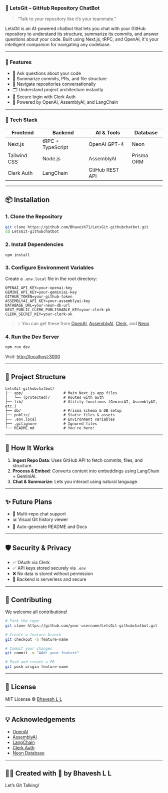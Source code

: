 ### 🤖 LetsGit – GitHub Repository ChatBot

> “Talk to your repository like it’s your teammate.”

LetsGit is an AI-powered chatbot that lets you chat with your GitHub repository to understand its structure, summarize its commits, and answer questions about your code. Built using Next.js, tRPC, and OpenAI, it's your intelligent companion for navigating any codebase.

---

### 🚀 Features

- 💬 Ask questions about your code
- 🧠 Summarize commits, PRs, and file structure
- 🧭 Navigate repositories conversationally
- 🗂️ Understand project architecture instantly
- 🔐 Secure login with Clerk Auth
- 🌟 Powered by OpenAI, AssemblyAI, and LangChain

---

### 🧰 Tech Stack

| Frontend       | Backend           | AI & Tools         | Database   |
|----------------|-------------------|--------------------|------------|
| Next.js        | tRPC + TypeScript | OpenAI GPT-4       | Neon       |
| Tailwind CSS   | Node.js           | AssemblyAI         | Prisma ORM |
| Clerk Auth     | LangChain         | GitHub REST API    |            |
---

## 📦 Installation

### 1. Clone the Repository

```bash
git clone https://github.com/Bhavesh71/LetsGit-githubchatbot.git
cd LetsGit-githubchatbot
```

### 2. Install Dependencies

```bash
npm install
```

### 3. Configure Environment Variables

Create a `.env.local` file in the root directory:

```env
OPENAI_API_KEY=your-openai-key
GEMINI_API_KEY=your-geminiai-key
GITHUB_TOKEN=your-github-token
ASSEMBLYAI_API_KEY=your-assemblyai-key
DATABASE_URL=your-neon-db-url
NEXT_PUBLIC_CLERK_PUBLISHABLE_KEY=your-clerk-pk
CLERK_SECRET_KEY=your-clerk-sk
```

> 💡 You can get these from [OpenAI](https://platform.openai.com/), [AssemblyAI](https://www.assemblyai.com/), [Clerk](https://clerk.dev/), and [Neon](https://neon.tech/)

### 4. Run the Dev Server

```bash
npm run dev
```

Visit: [http://localhost:3000](http://localhost:3000)

---

## 📁 Project Structure

```
LetsGit-githubchatbot/
├── app/                  # Main Next.js app files
│   └── (protected)/      # Routes with auth
├── lib/                  # Utility functions (GeminiAI, AssemblyAI, etc.)
├── db/                   # Prisma schema & DB setup
├── public/               # Static files & assets
├── .env.local            # Environment variables
├── .gitignore            # Ignored files
└── README.md             # You're here!
```

---

## 🧠 How It Works

1. **Ingest Repo Data**: Uses GitHub API to fetch commits, files, and structure.
2. **Process & Embed**: Converts content into embeddings using LangChain + GeminiAI.
3. **Chat & Summarize**: Lets you interact using natural language.

---

## ✨ Future Plans

- 🔁 Multi-repo chat support
- 📊 Visual Git history viewer
- 📜 Auto-generate README and Docs

---

## 🛡️ Security & Privacy

- ✅ OAuth via Clerk
- ✅ API keys stored securely via `.env`
- ❌ No data is stored without permission
- 🔐 Backend is serverless and secure

---

## 🙌 Contributing

We welcome all contributions!

```bash
# Fork the repo
git clone https://github.com/your-username/LetsGit-githubchatbot.git

# Create a feature branch
git checkout -b feature-name

# Commit your changes
git commit -m "Add: your feature"

# Push and create a PR
git push origin feature-name
```

---

## 📄 License

MIT License © [Bhavesh L L](https://github.com/Bhavesh71)

---

## 💡 Acknowledgements

- [OpenAI](https://openai.com/)
- [AssemblyAI](https://www.assemblyai.com/)
- [LangChain](https://www.langchain.com/)
- [Clerk Auth](https://clerk.dev/)
- [Neon Database](https://neon.tech/)

---

## 🧑‍💻 Created with 💚 by Bhavesh L L

Let’s Git Talking!
```
